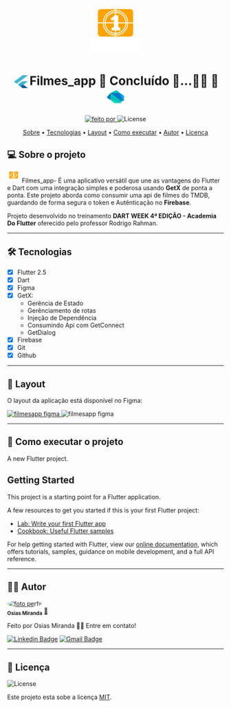 <h1 align="center">
    <img width='120px' alt="filmesapp" title="#filmesapp" src="./assets/images/logo.png" />
    
</h1>
<h1 align="center"> 
	  
  <img align="center" alt="Osias-Flutter" height="30" width="40" src="https://raw.githubusercontent.com/devicons/devicon/master/icons/flutter/flutter-original.svg">Filmes_app 🚧 Concluído 🥳...👨‍🔧 🚧
  <img align="center" alt="Osias-Dart" height="30" width="40" src="https://raw.githubusercontent.com/devicons/devicon/master/icons/dart/dart-original.svg">
</h1>

<p align="center">  
  <a href="https://github.com/osiasmiranda">
    <img alt="feito por" src="https://img.shields.io/badge/Feito%20por-Osias Miranda-%237519C1">
  </a>
  <img alt="License" src="https://img.shields.io/badge/license-MIT-brightgreen">
</p>

<p align="center">
 <a href="#-sobre-o-projeto">Sobre</a> •
 <a href="#-tecnologias">Tecnologias</a> •
 <a href="#-layout">Layout</a> • 
 <a href="#-como-executar-o-projeto">Como executar</a> • 
 <a href="#-autor">Autor</a> • 
 <a href="#-user-content--licença">Licença</a>
</p>

## 💻 Sobre o projeto

<img width='30px' src="assets/images/logo.png"> Filmes_app- É uma aplicativo versátil que une as vantagens do Flutter e Dart com uma integração simples e poderosa usando **GetX** de ponta a ponta. Este projeto aborda como consumir uma api de filmes do TMDB, guardando de forma segura o token e Autênticação no **Firebase**.

Projeto desenvolvido no treinamento **DART WEEK 4ª EDIÇÃO - Academia Do Flutter** oferecido pelo professor Rodrigo Rahman.

---

## 🛠 Tecnologias

- [x] Flutter 2.5
- [x] Dart
- [x] Figma
- [x] GetX:
  - Gerência de Estado
  - Gerênciamento de rotas
  - Injeção de Dependência
  - Consumindo Api com GetConnect
  - GetDialog
- [x] Firebase
- [x] Git
- [x] Github

---

## 🎨 **Layout**

O layout da aplicação está disponível no Figma:

<a href="https://www.figma.com/file/NowpvYt64uNyNavKQFniRx/filmes_app?node-id=0%3A1" target="_blank">
<img alt="filmesapp figma" src="https://img.shields.io/badge/Acessar%20Layout%20-Figma-%2304D361">
</a>

<img alt="filmesapp figma" src="./assets/filmes_app.gif" >

---

## 🚀 **Como executar o projeto**

A new Flutter project.

## Getting Started

This project is a starting point for a Flutter application.

A few resources to get you started if this is your first Flutter project:

- [Lab: Write your first Flutter app](https://flutter.dev/docs/get-started/codelab)
- [Cookbook: Useful Flutter samples](https://flutter.dev/docs/cookbook)

For help getting started with Flutter, view our
[online documentation](https://flutter.dev/docs), which offers tutorials,
samples, guidance on mobile development, and a full API reference.

---

## 🦸‍♂️ **Autor**

<a href="https://github.com/osiasmiranda">
 <img style="border-radius:50%" src="https://github.com/osiasmiranda.png" width="100px;" alt="foto perfil">
 <br />
 <sub><b>Osias Miranda</b></sub></a> <a href="https://github.com/osiasmiranda" title="githubosias">🚀</a>

Feito  por Osias Miranda 👋🏽 Entre em contato!

[![Linkedin Badge](https://img.shields.io/badge/-osiasmiranda-blue?style=flat-square&logo=Linkedin&logoColor=white&link=https://www.linkedin.com/in/osiasmiranda/)](https://www.linkedin.com/in/osias-miranda-57b67a4b/)
[![Gmail Badge](https://img.shields.io/badge/-osiasmiranda@gmail.com-c14438?style=flat-square&logo=Gmail&logoColor=white&link=mailto:osiasmiranda@gmail.com)](mailto:osiasmiranda@gmail.com)

---

## 📝 Licença

<img alt="License" src="https://img.shields.io/badge/license-MIT-brightgreen">

Este projeto esta sobe a licença [MIT](./LICENSE).
